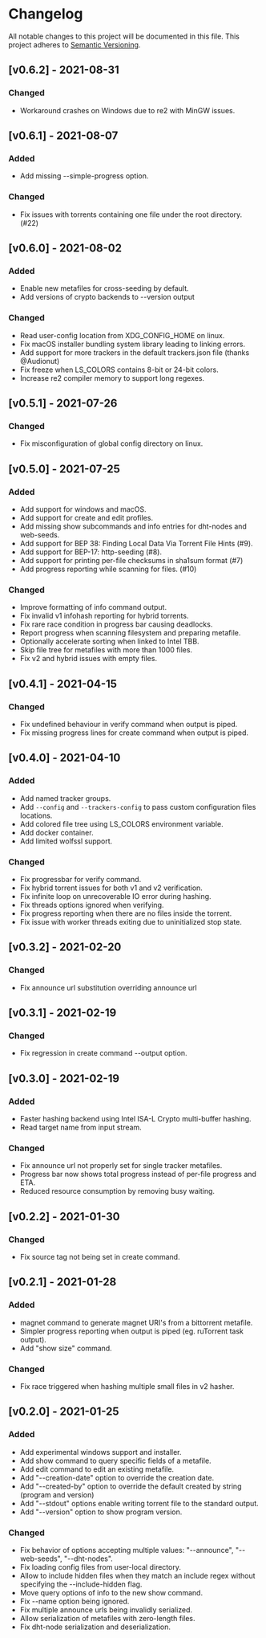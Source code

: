 # Changelog
All notable changes to this project will be documented in this file.
This project adheres to [Semantic Versioning](http://semver.org/).

## [v0.6.2] - 2021-08-31
### Changed
* Workaround crashes on Windows due to re2 with MinGW issues.

## [v0.6.1] - 2021-08-07
### Added
* Add missing --simple-progress option.

### Changed
* Fix issues with torrents containing one file under the root directory. (#22)

## [v0.6.0] - 2021-08-02
### Added
* Enable new metafiles for cross-seeding by default.
* Add versions of crypto backends to --version output

### Changed
* Read user-config location from XDG_CONFIG_HOME on linux.
* Fix macOS installer bundling system library leading to linking errors.
* Add support for more trackers in the default trackers.json file (thanks @Audionut)
* Fix freeze when LS_COLORS contains 8-bit or 24-bit colors.
* Increase re2 compiler memory to support long regexes.

## [v0.5.1] - 2021-07-26
### Changed
* Fix misconfiguration of global config directory on linux.

## [v0.5.0] - 2021-07-25
### Added
* Add support for windows and macOS.
* Add support for create and edit profiles.
* Add missing show subcommands and info entries for dht-nodes and web-seeds.
* Add support for BEP 38: Finding Local Data Via Torrent File Hints (#9).
* Add support for BEP-17: http-seeding (#8).
* Add support for printing per-file checksums in sha1sum format (#7)
* Add progress reporting while scanning for files. (#10)

### Changed
* Improve formatting of info command output.
* Fix invalid v1 infohash reporting for hybrid torrents.
* Fix rare race condition in progress bar causing deadlocks.
* Report progress when scanning filesystem and preparing metafile.
* Optionally accelerate sorting when linked to Intel TBB.
* Skip file tree for metafiles with more than 1000 files.
* Fix v2 and hybrid issues with empty files.

## [v0.4.1] - 2021-04-15
### Changed
* Fix undefined behaviour in verify command when output is piped.
* Fix missing progress lines for create command when output is piped.

## [v0.4.0] - 2021-04-10
### Added
* Add named tracker groups.
* Add `--config` and `--trackers-config` to pass custom configuration files locations.
* Add colored file tree using LS_COLORS environment variable.
* Add docker container.
* Add limited wolfssl support.

### Changed
* Fix progressbar for verify command.
* Fix hybrid torrent issues for both v1 and v2 verification.
* Fix infinite loop on unrecoverable IO error during hashing.
* Fix threads options ignored when verifying.
* Fix progress reporting when there are no files inside the torrent.
* Fix issue with worker threads exiting due to uninitialized stop state.

## [v0.3.2] - 2021-02-20
### Changed
* Fix announce url substitution overriding announce url

## [v0.3.1] - 2021-02-19
### Changed
* Fix regression in create command --output option.

## [v0.3.0] - 2021-02-19
### Added
* Faster hashing backend using Intel ISA-L Crypto multi-buffer hashing.
* Read target name from input stream.

### Changed
* Fix announce url not properly set for single tracker metafiles.
* Progress bar now shows total progress instead of per-file progress and ETA. 
* Reduced resource consumption by removing busy waiting.

## [v0.2.2] - 2021-01-30
### Changed
* Fix source tag not being set in create command.

## [v0.2.1] - 2021-01-28
### Added 
* magnet command to generate magnet URI's from a bittorrent metafile.
* Simpler progress reporting when output is piped (eg. ruTorrent task output).
* Add "show size" command.

### Changed
* Fix race triggered when hashing multiple small files in v2 hasher.

## [v0.2.0] - 2021-01-25
### Added
* Add experimental windows support and installer.
* Add show command to query specific fields of a metafile.
* Add edit command to edit an existing metafile.
* Add "--creation-date" option to override the creation date.
* Add "--created-by" option to override the default created by string (program and version)
* Add "--stdout" options enable writing torrent file to the standard output.
* Add "--version" option to show program version.

### Changed
* Fix behavior of options accepting multiple values: "--announce", "--web-seeds", "--dht-nodes".
* Fix loading config files from user-local directory.
* Allow to include hidden files when they match an include regex without specifying the --include-hidden flag.
* Move query options of info to the new show command.
* Fix --name option being ignored.
* Fix multiple announce urls being invalidly serialized.
* Allow serialization of metafiles with zero-length files.
* Fix dht-node serialization and deserialization.

[comment]: <> (### Removed)